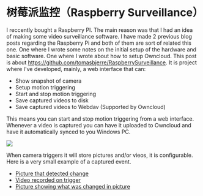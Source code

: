 # 树莓派监控（Raspberry Surveillance）

I reccently bought a Raspberry PI. The main reason was that I had an idea of making some video surveillance software. 
I have made 2 previous blog posts regarding the Raspberry Pi and both of them are sort of related this one. One where 
I wrote some notes on the initial setup of the hardware and basic software. One where I wrote about how to setup 
Owncloud. This post is about https://github.com/tomasbjerre/RaspberrySurveillance. It is project where I've developed, 
mainly, a web interface that can:

* Show snapshot of camera
* Setup motion triggering
* Start and stop motion triggering
* Save captured videos to disk
* Save captured videos to Webdav (Supported by Owncloud)

This means you can start and stop motion triggering from a web interface. Whenever a video is captured you can have 
it uploaded to Owncloud and have it automatically synced to you Windows PC.

<img src="http://files.bjurr.se/blog/rbs.png">

When camera triggers it will store pictures and/or vieos, it is configurable. Here is a very small example of a 
captured event.

* <a href="http://files.bjurr.se/blog/00003-image.jpg" target="_blank">Picture that detected change</a>
* <a href="http://files.bjurr.se/blog/00003-2013-08-06_10-03-30-video.h264" target="_blank">Video recorded on trigger</a>
* <a href="http://files.bjurr.se/blog/00003-image-diff.jpg" target="_blank">Picture showing what was changed in picture</a>
